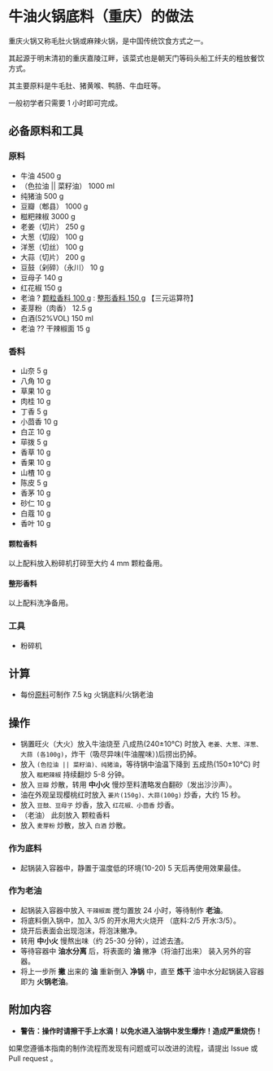 # 牛油火锅底料（重庆）的做法

重庆火锅又称毛肚火锅或麻辣火锅，是中国传统饮食方式之一。

其起源于明末清初的重庆嘉陵江畔，该菜式也是朝天门等码头船工纤夫的粗放餐饮方式。

其主要原料是牛毛肚、猪黄喉、鸭肠、牛血旺等。

一般初学者只需要 1 小时即可完成。

## 必备原料和工具

### 原料

- 牛油 4500 g
- （色拉油 || 菜籽油） 1000 ml
- 纯猪油 500 g
- 豆瓣（郫县） 1000 g
- 糍粑辣椒 3000 g
- 老姜（切片） 250 g
- 大葱（切段） 100 g
- 洋葱（切丝） 100 g
- 大蒜（切片） 200 g
- 豆鼓（剁碎）（永川） 10 g
- 豆母子 140 g
- 红花椒 150 g
- 老油 ? [颗粒香料 100 g](#颗粒香料) : [整形香料 150 g](#整形香料) 【三元运算符】
- 麦芽粉（肉香） 12.5 g
- 白酒(52%VOL) 150 ml
- 老油 ?? 干辣椒面 15 g

### 香料

- 山奈 5 g
- 八角 10 g
- 草果 10 g
- 肉桂 10 g
- 丁香 5 g
- 小茴香 10 g
- 白芷 10 g
- 荜拨 5 g
- 香草 10 g
- 香果 10 g
- 山楂 10 g
- 陈皮 5 g
- 香茅 10 g
- 砂仁 10 g
- 白蔻 10 g
- 香叶 10 g

#### **颗粒香料**

以上配料放入粉碎机打碎至大约 4 mm 颗粒备用。

#### **整形香料**

以上配料洗净备用。

### 工具

- 粉碎机

## 计算

- 每份[原料](#原料)可制作 7.5 kg 火锅底料/火锅老油

## 操作

- 锅置旺火（大火）放入牛油烧至 八成热(240±10°C) 时放入 `老姜、大葱、洋葱、大蒜 (各100g)`，炸干（吸尽异味(牛油腥味）)后捞出扔掉。
- 放入 `(色拉油 || 菜籽油)、纯猪油`，等待锅中油温下降到 五成热(150±10°C) 时放入 `糍粑辣椒` 持续翻炒 5-8 分钟。
- 放入 `豆瓣` 炒散，转用 **中小火** 慢炒至料渣略发白翻砂（发出沙沙声）。
- 油在外观呈现樱桃红时放入 `姜片(150g)、大蒜(100g)` 炒香，大约 15 秒。
- 放入 `豆鼓、豆母子` 炒香，放入 `红花椒、小茴香` 炒香。
- （老油） 此刻放入 颗粒香料
- 放入 `麦芽粉` 炒散，放入 `白酒` 炒散。

### 作为底料

- 起锅装入容器中，静置于温度低的环境(10-20) 5 天后再使用效果最佳。

### 作为老油

- 起锅装入容器中放入 `干辣椒面` 搅匀置放 24 小时，等待制作 **老油**。
- 将底料倒入锅中，加入 3/5 的开水用大火烧开 （底料:2/5 开水:3/5）。
- 烧开后表面会出现泡沫，将泡沫撇净。
- 转用 **中小火** 慢熬出味（约 25-30 分钟），过滤去渣。
- 等待容器中 **油水分离** 后，将表面的 **油** 撇净（将油打出来） 装入另外的容器。
- 将上一步所 **撇** 出来的 **油** 重新倒入 **净锅** 中，直至 **炼干** 油中水分起锅装入容器即为 **火锅老油**。

## 附加内容

- **警告：操作时请擦干手上水滴！以免水进入油锅中发生爆炸！造成严重烧伤！**

如果您遵循本指南的制作流程而发现有问题或可以改进的流程，请提出 Issue 或 Pull request 。